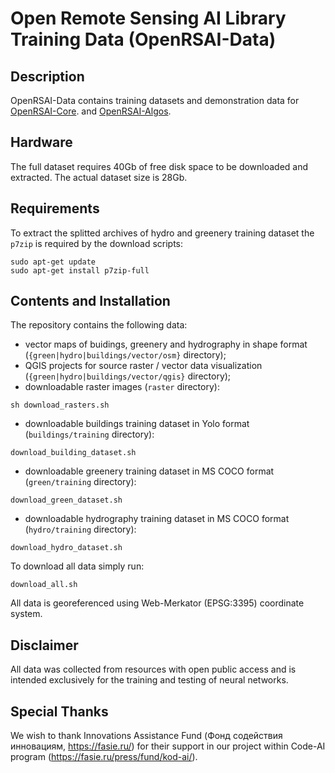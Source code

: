 # Open Remote Sensing AI Library Training Data (OpenRSAI-Data)

## Description

OpenRSAI-Data contains training datasets and demonstration data for [OpenRSAI-Core](https://github.com/miron77s/open_rsai). and [OpenRSAI-Algos](https://github.com/miron77s/open_rsai_algos).

## Hardware

The full dataset requires 40Gb of free disk space to be downloaded and extracted. The actual dataset size is 28Gb.

## Requirements

To extract the splitted archives of hydro and greenery training dataset the `p7zip` is required by the download scripts:

```
sudo apt-get update
sudo apt-get install p7zip-full
```

## Contents and Installation

The repository contains the following data:
- vector maps of buidings, greenery and hydrography in shape format (`{green|hydro|buildings/vector/osm}` directory);
- QGIS projects for source raster / vector data visualization (`{green|hydro|buildings/vector/qgis}` directory);
- downloadable raster images (`raster` directory):
```
sh download_rasters.sh
```
- downloadable buildings training dataset in Yolo format (`buildings/training` directory):
```
download_building_dataset.sh
```
- downloadable greenery training dataset in MS COCO format (`green/training` directory):
```
download_green_dataset.sh
```
- downloadable hydrography training dataset in MS COCO format (`hydro/training` directory):
```
download_hydro_dataset.sh
```

To download all data simply run:
```
download_all.sh
```

All data is georeferenced using Web-Merkator (EPSG:3395) coordinate system.

## Disclaimer

All data was collected from resources with open public access and is intended exclusively for the training and testing of neural networks.

## Special Thanks

We wish to thank Innovations Assistance Fund (Фонд содействия инновациям, https://fasie.ru/)
for their support in our project within Code-AI program (https://fasie.ru/press/fund/kod-ai/).
